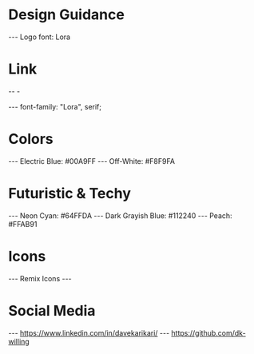 # Design Guidance

--- Logo font: Lora

# Link

-- -<link rel="preconnect" href="https://fonts.googleapis.com">

<link rel="preconnect" href="https://fonts.gstatic.com" crossorigin>
<link href="https://fonts.googleapis.com/css2?family=Lora:ital,wght@0,400..700;1,400..700&display=swap" rel="stylesheet">

--- font-family: "Lora", serif;

# Colors

--- Electric Blue: #00A9FF
--- Off-White: #F8F9FA

# Futuristic & Techy

--- Neon Cyan: #64FFDA
--- Dark Grayish Blue: #112240
--- Peach: #FFAB91

# Icons

--- Remix Icons
--- <link
    href="https://cdn.jsdelivr.net/npm/remixicon@4.5.0/fonts/remixicon.css"
    rel="stylesheet"
/>

# Social Media

--- https://www.linkedin.com/in/davekarikari/
--- https://github.com/dk-willing
